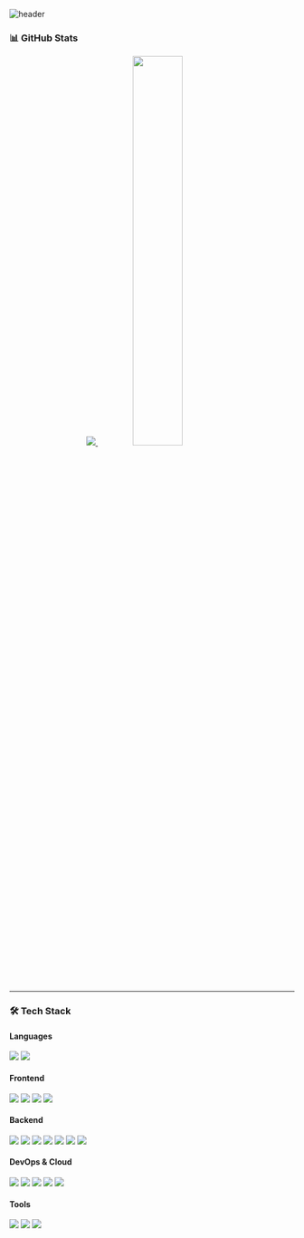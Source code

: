 ![header](https://capsule-render.vercel.app/api?type=rect&color=auto&height=150&animation=blink&section=header&text=Hello!%20I'm%20HooYoung%20🧑🏻‍💻&fontAlign=50&fontSize=40&fontColor=fff&desc=Welcome%20to%20my%20GitHub%20Profile&descAlign=50&descAlignY=70&descSize=20&descColor=ddd)



### 📊 GitHub Stats
<div align="center">
  <a href="https://github.com/2eehy">
    <img src="https://github-readme-stats.vercel.app/api/top-langs/?username=2eehy&exclude_repo=2eehy.github.io&layout=compact&theme=light" />
  </a>
  <a href="https://github.com/2eehy">
    <img src="https://github-readme-stats.vercel.app/api?username=2eehy&theme=light&show_icons=true" width="42%" />
  </a>
</div>

---

### 🛠 Tech Stack

#### **Languages**
<img src="https://img.shields.io/badge/Java-007396?style=flat&logo=Java&logoColor=white"/> <img src="https://img.shields.io/badge/Javascript-F7DF1E?style=flat&logo=Javascript&logoColor=white"/>

#### **Frontend**
<img src="https://img.shields.io/badge/React-61DAFB?style=flat&logo=React&logoColor=white"/> <img src="https://img.shields.io/badge/HTML5-E34F26?style=flat&logo=HTML5&logoColor=white"/> <img src="https://img.shields.io/badge/CSS3-1572B6?style=flat&logo=CSS3&logoColor=white"/> <img src="https://img.shields.io/badge/Thymeleaf-005F0F?style=flat&logo=Thymeleaf&logoColor=white"/>

#### **Backend**
<img src="https://img.shields.io/badge/Spring-6DB33F?style=flat&logo=Spring&logoColor=white"/> <img src="https://img.shields.io/badge/SpringBoot-6DB33F?style=flat&logo=SpringBoot&logoColor=white"/> <img src="https://img.shields.io/badge/MySQL-4479A1?style=flat&logo=MySql&logoColor=white"/> <img src="https://img.shields.io/badge/ElasticSearch-005571?style=flat&logo=ElasticSearch&logoColor=white"/> <img src="https://img.shields.io/badge/Logstash-005571?style=flat&logo=Logstash&logoColor=white"/> <img src="https://img.shields.io/badge/Kibana-005571?style=flat&logo=Kibana&logoColor=white"/> <img src="https://img.shields.io/badge/Redis-DC382D?style=flat&logo=Redis&logoColor=white"/>

#### **DevOps & Cloud**
<img src="https://img.shields.io/badge/Docker-2496ED?style=flat&logo=Docker&logoColor=white"/> <img src="https://img.shields.io/badge/AWS%20EC2-FF9900?style=flat&logo=Amazon%20EC2&logoColor=white"/> <img src="https://img.shields.io/badge/AWS%20Cognito-FF9900?style=flat&logo=Amazon%20Cognito&logoColor=white"/> <img src="https://img.shields.io/badge/AWS%20Amplify-FF9900?style=flat&logo=Amazon%20AWS&logoColor=white"/> <img src="https://img.shields.io/badge/AWS%20Auto%20Scaling-FF9900?style=flat&logo=Amazon%20AWS&logoColor=white"/>

#### **Tools**
<img src="https://img.shields.io/badge/IntelliJ%20IDEA-000000?style=flat&logo=IntelliJ%20IDEA&logoColor=white"/> <img src="https://img.shields.io/badge/VS%20Code-007ACC?style=flat&logo=Visual%20Studio%20Code&logoColor=white"/> <img src="https://img.shields.io/badge/Swagger-85EA2D?style=flat&logo=Swagger&logoColor=white"/>
